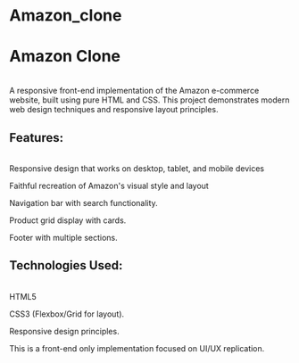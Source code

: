 # Amazon_clone
<h1><b>Amazon Clone</b></h1><br>
A responsive front-end implementation of the Amazon e-commerce website, built using pure HTML and CSS. This project demonstrates modern web design techniques and responsive layout principles.
<br>
<h2>Features:</h2><br>
Responsive design that works on desktop, tablet, and mobile devices<br>

Faithful recreation of Amazon's visual style and layout<br>

Navigation bar with search functionality.<br>

Product grid display with cards.<br>

Footer with multiple sections.<br>

<h2>Technologies Used:</h2><br>
HTML5<br>

CSS3 (Flexbox/Grid for layout).<br>

Responsive design principles.<br>

This is a front-end only implementation focused on UI/UX replication.
